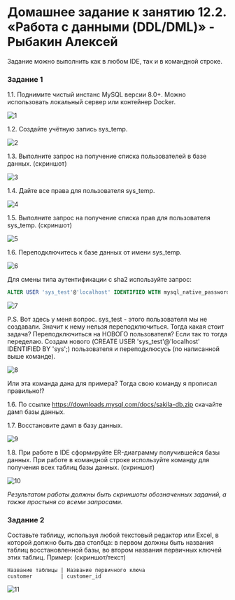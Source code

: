 # Домашнее задание к занятию 12.2. «Работа с данными (DDL/DML)» - Рыбакин Алексей

Задание можно выполнить как в любом IDE, так и в командной строке.

### Задание 1
1.1. Поднимите чистый инстанс MySQL версии 8.0+. Можно использовать локальный сервер или контейнер Docker.

![1](./img/12-2_instans.png)

1.2. Создайте учётную запись sys_temp. 

![2](./img/12-2_user-create.png)

1.3. Выполните запрос на получение списка пользователей в базе данных. (скриншот)

![3](./img/12-2_user-select.png)

1.4. Дайте все права для пользователя sys_temp. 

![4](./img/12-2_user-grant.png)

1.5. Выполните запрос на получение списка прав для пользователя sys_temp. (скриншот)

![5](./img/12-2_user-show.png)

1.6. Переподключитесь к базе данных от имени sys_temp.

![6](./img/12-2_db-source.png)

Для смены типа аутентификации с sha2 используйте запрос: 

```sql
ALTER USER 'sys_test'@'localhost' IDENTIFIED WITH mysql_native_password BY 'password';
```

![7](./img/12-2_user-alter.png)

P.S. Вот здесь у меня вопрос. sys_test - этого пользователя мы не создавали. Значит к нему нельзя переподключиться. 
Тогда какая стоит задача? Переподключиться на НОВОГО пользователя? Если так то тогда переделаю. Создам нового (CREATE USER 'sys_test'@'localhost' IDENTIFIED BY 'sys';) пользователя и переподклюсусь (по написанной выше команде).

![8](./img/12-2_user-test.png)

Или эта команда дана для примера? Тогда свою команду я прописал правильно!?

1.6. По ссылке https://downloads.mysql.com/docs/sakila-db.zip скачайте дамп базы данных.

1.7. Восстановите дамп в базу данных.

![9](./img/12-2_db-show.png)

1.8. При работе в IDE сформируйте ER-диаграмму получившейся базы данных. При работе в командной строке используйте команду для получения всех таблиц базы данных. (скриншот)

![10](./img/12-2_db-gui.png)

*Результатом работы должны быть скриншоты обозначенных заданий, а также простыня со всеми запросами.*


### Задание 2
Составьте таблицу, используя любой текстовый редактор или Excel, в которой должно быть два столбца: в первом должны быть названия таблиц восстановленной базы, во втором названия первичных ключей этих таблиц. Пример: (скриншот/текст)
```
Название таблицы | Название первичного ключа
customer         | customer_id
```

![11](./img/12-2_exel.png)
